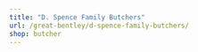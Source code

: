 ```yaml
---
title: "D. Spence Family Butchers"
url: /great-bentley/d-spence-family-butchers/
shop: butcher
---
```

